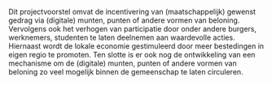 Dit projectvoorstel omvat de incentivering van (maatschappelijk) gewenst gedrag via (digitale) munten, punten of andere vormen van beloning. Vervolgens ook het verhogen van participatie door onder andere burgers, werknemers, studenten te laten deelnemen aan waardevolle acties. Hiernaast wordt de lokale economie gestimuleerd door meer bestedingen in eigen regio te promoten. Ten slotte is er ook nog de ontwikkeling van een mechanisme om de (digitale) munten, punten of andere vormen van beloning zo veel mogelijk binnen de gemeenschap te laten circuleren. 

